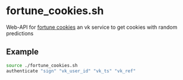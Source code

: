 # fortune_cookies.sh
Web-API for [fortune cookies](https://vk.com/cookie_app) an vk service to get cookies with random predictions

## Example
```bash
source ./fortune_cookies.sh
authenticate "sign" "vk_user_id" "vk_ts" "vk_ref"
```
